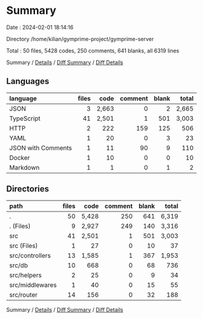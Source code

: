 # Summary

Date : 2024-02-01 18:14:16

Directory /home/kilian/gymprime-project/gymprime-server

Total : 50 files,  5428 codes, 250 comments, 641 blanks, all 6319 lines

Summary / [Details](details.md) / [Diff Summary](diff.md) / [Diff Details](diff-details.md)

## Languages
| language | files | code | comment | blank | total |
| :--- | ---: | ---: | ---: | ---: | ---: |
| JSON | 3 | 2,663 | 0 | 2 | 2,665 |
| TypeScript | 41 | 2,501 | 1 | 501 | 3,003 |
| HTTP | 2 | 222 | 159 | 125 | 506 |
| YAML | 1 | 20 | 0 | 3 | 23 |
| JSON with Comments | 1 | 11 | 90 | 9 | 110 |
| Docker | 1 | 10 | 0 | 0 | 10 |
| Markdown | 1 | 1 | 0 | 1 | 2 |

## Directories
| path | files | code | comment | blank | total |
| :--- | ---: | ---: | ---: | ---: | ---: |
| . | 50 | 5,428 | 250 | 641 | 6,319 |
| . (Files) | 9 | 2,927 | 249 | 140 | 3,316 |
| src | 41 | 2,501 | 1 | 501 | 3,003 |
| src (Files) | 1 | 27 | 0 | 10 | 37 |
| src/controllers | 13 | 1,585 | 1 | 367 | 1,953 |
| src/db | 10 | 668 | 0 | 68 | 736 |
| src/helpers | 2 | 25 | 0 | 9 | 34 |
| src/middlewares | 1 | 40 | 0 | 15 | 55 |
| src/router | 14 | 156 | 0 | 32 | 188 |

Summary / [Details](details.md) / [Diff Summary](diff.md) / [Diff Details](diff-details.md)